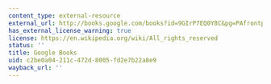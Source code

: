 ```yaml
---
content_type: external-resource
external_url: http://books.google.com/books?id=9GIrP7EQ0Y8C&pg=PAfrontpage#v=onepage
has_external_license_warning: true
license: https://en.wikipedia.org/wiki/All_rights_reserved
status: ''
title: Google Books
uid: c2be0a04-211c-472d-8005-fd2e7b22a8e9
wayback_url: ''
---
```

